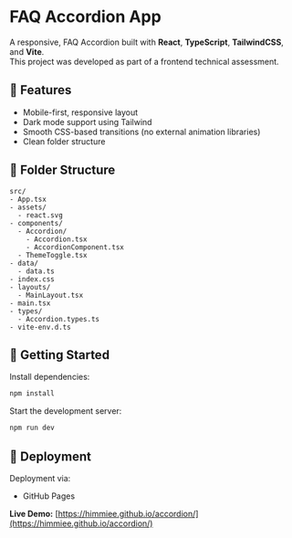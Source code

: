 # FAQ Accordion App

A responsive, FAQ Accordion built with **React**, **TypeScript**, **TailwindCSS**, and **Vite**.  
This project was developed as part of a frontend technical assessment.

## 🌟 Features

- Mobile-first, responsive layout
- Dark mode support using Tailwind
- Smooth CSS-based transitions (no external animation libraries)
- Clean folder structure

## 📁 Folder Structure

```
src/
- App.tsx
- assets/
  - react.svg
- components/
  - Accordion/
    - Accordion.tsx
    - AccordionComponent.tsx
  - ThemeToggle.tsx
- data/
  - data.ts
- index.css
- layouts/
  - MainLayout.tsx
- main.tsx
- types/
  - Accordion.types.ts
- vite-env.d.ts

```

## 🚀 Getting Started

Install dependencies:

```bash
npm install
```

Start the development server:

```bash
npm run dev
```

## 🔗 Deployment

Deployment via:
- GitHub Pages

**Live Demo:** [https://himmiee.github.io/accordion/](https://himmiee.github.io/accordion/)





